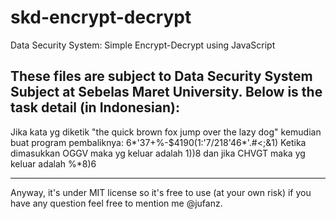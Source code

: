 skd-encrypt-decrypt
===================

Data Security System: Simple Encrypt-Decrypt using JavaScript

These files are subject to Data Security System Subject at Sebelas Maret University.
Below is the task detail (in Indonesian):
----
Jika kata yg diketik
	"the quick brown fox jump over the lazy dog"
kemudian buat program pembaliknya:
	6*'37+%-$4190(1:'7/218'46*'.#<;&1)
Ketika dimasukkan
OGGV maka yg keluar adalah 1))8 dan jika
CHVGT maka yg keluar adalah %*8)6

----
Anyway, it's under MIT license so
it's free to use (at your own risk)
if you have any question feel free
to mention me @jufanz.
